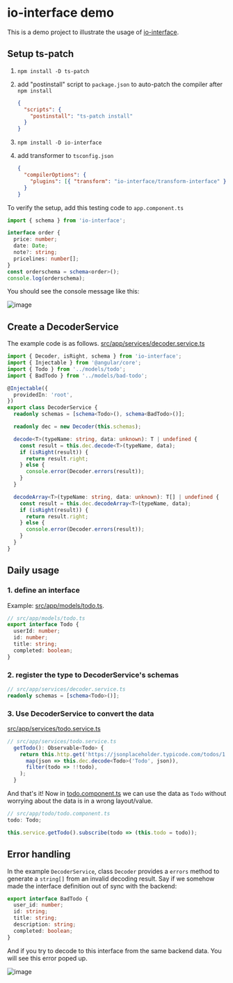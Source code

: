 # io-interface demo

This is a demo project to illustrate the usage of [io-interface](https://github.com/robturtle/io-interface).

## Setup ts-patch

1. `npm install -D ts-patch`

2. add "postinstall" script to `package.json` to auto-patch the compiler after `npm install`

   ```json
   {
     "scripts": {
       "postinstall": "ts-patch install"
     }
   }
   ```

3. `npm install -D io-interface`

4. add transformer to `tsconfig.json`

   ```json
   {
     "compilerOptions": {
       "plugins": [{ "transform": "io-interface/transform-interface" }]
     }
   }
   ```

To verify the setup, add this testing code to `app.component.ts`

```typescript
import { schema } from 'io-interface';

interface order {
  price: number;
  date: Date;
  note?: string;
  pricelines: number[];
}
const orderschema = schema<order>();
console.log(orderschema);
```

You should see the console message like this:

![image](https://user-images.githubusercontent.com/3524125/69911372-66148400-13cf-11ea-84f7-b9a7c84f79ee.png)

## Create a DecoderService

The example code is as follows. [src/app/services/decoder.service.ts](src/app/services/decoder.service.ts)

```typescript
import { Decoder, isRight, schema } from 'io-interface';
import { Injectable } from '@angular/core';
import { Todo } from '../models/todo';
import { BadTodo } from '../models/bad-todo';

@Injectable({
  providedIn: 'root',
})
export class DecoderService {
  readonly schemas = [schema<Todo>(), schema<BadTodo>()];

  readonly dec = new Decoder(this.schemas);

  decode<T>(typeName: string, data: unknown): T | undefined {
    const result = this.dec.decode<T>(typeName, data);
    if (isRight(result)) {
      return result.right;
    } else {
      console.error(Decoder.errors(result));
    }
  }

  decodeArray<T>(typeName: string, data: unknown): T[] | undefined {
    const result = this.dec.decodeArray<T>(typeName, data);
    if (isRight(result)) {
      return result.right;
    } else {
      console.error(Decoder.errors(result));
    }
  }
}
```

## Daily usage

### 1. define an interface

Example: [src/app/models/todo.ts](src/app/models/todo.ts).

```typescript
// src/app/models/todo.ts
export interface Todo {
  userId: number;
  id: number;
  title: string;
  completed: boolean;
}
```

### 2. register the type to DecoderService's schemas

```typescript
// src/app/services/decoder.service.ts
readonly schemas = [schema<Todo>()];
```

### 3. Use DecoderService to convert the data

[src/app/services/todo.service.ts](src/app/services/todo.service.ts)

```typescript
// src/app/services/todo.service.ts
  getTodo(): Observable<Todo> {
    return this.http.get('https://jsonplaceholder.typicode.com/todos/1').pipe(
      map(json => this.dec.decode<Todo>('Todo', json)),
      filter(todo => !!todo),
    );
  }
```

And that's it! Now in [todo.component.ts](src/app/todo/todo.component.ts) we can use the data as `Todo` without worrying about the data is in a wrong layout/value.

```typescript
// src/app/todo/todo.component.ts
todo: Todo;

this.service.getTodo().subscribe(todo => (this.todo = todo));
```

## Error handling

In the example `DecoderService`, class `Decoder` provides a `errors` method to generate a `string[]` from an invalid decoding result. Say if we somehow made the interface definition out of sync with the backend:

```typescript
export interface BadTodo {
  user_id: number;
  id: string;
  title: string;
  description: string;
  completed: boolean;
}
```

And if you try to decode to this interface from the same backend data. You will see this error poped up.

![image](https://user-images.githubusercontent.com/3524125/69911276-eb973480-13cd-11ea-89a2-31692ba81702.png)
